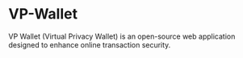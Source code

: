 # VP-Wallet
VP Wallet (Virtual Privacy Wallet) is an open-source web application designed to enhance online transaction security.
